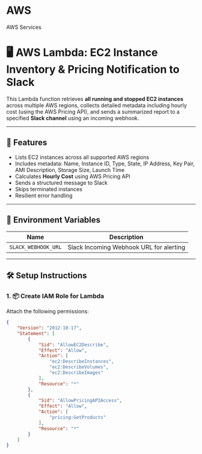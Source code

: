 # AWS
AWS Services 

# 🖥️ AWS Lambda: EC2 Instance Inventory & Pricing Notification to Slack

This Lambda function retrieves **all running and stopped EC2 instances** across multiple AWS regions, collects detailed metadata including hourly cost (using the AWS Pricing API), and sends a summarized report to a specified **Slack channel** using an incoming webhook.

---

## 📌 Features

- Lists EC2 instances across all supported AWS regions
- Includes metadata: Name, Instance ID, Type, State, IP Address, Key Pair, AMI Description, Storage Size, Launch Time
- Calculates **Hourly Cost** using AWS Pricing API
- Sends a structured message to Slack
- Skips terminated instances
- Resilient error handling

---

## 🔧 Environment Variables

| Name               | Description                          |
|--------------------|--------------------------------------|
| `SLACK_WEBHOOK_URL`| Slack Incoming Webhook URL for alerting |

---

## 🛠️ Setup Instructions

### 1. 📦 Create IAM Role for Lambda
Attach the following permissions:
```json
{
	"Version": "2012-10-17",
	"Statement": [
		{
			"Sid": "AllowEC2Describe",
			"Effect": "Allow",
			"Action": [
				"ec2:DescribeInstances",
				"ec2:DescribeVolumes",
				"ec2:DescribeImages"
			],
			"Resource": "*"
		},
		{
			"Sid": "AllowPricingAPIAccess",
			"Effect": "Allow",
			"Action": [
				"pricing:GetProducts"
			],
			"Resource": "*"
		}
	]
}
